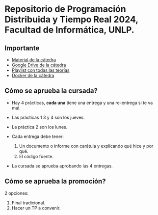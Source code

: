# Repositorio de Programación Distribuida y Tiempo Real 2024, Facultad de Informática, UNLP.

## Importante

-   [Material de la cátedra](https://ideas.info.unlp.edu.ar/2024-pdytr-1/Start/Welcome/View/Show/EnterCourse/51bd12be-2da0-11ef-b6e3-3292d73aa1e7)
-   [Google Drive de la cátedra](https://drive.google.com/drive/folders/13A_bJ7KJGUmDgGuQ5Lm7mHBpqI6YuugR?usp=sharing)
-   [Playlist con todas las teorías](https://www.youtube.com/playlist?list=PLDJU8kNAPOn8GJvFmLAcB7rPp2kkv5XE1)
-   [Docker de la cátedra](https://hub.docker.com/r/gmaron/pdytr)

## Cómo se aprueba la cursada?

-   Hay 4 prácticas, **cada una** tiene una entrega y una re-entrega si te va mal.
-   Las prácticas 1 3 y 4 son los jueves.
-   La práctica 2 son los lunes.
-   Cada entrega debe tener:

    1. Un documento o informe con carátula y explicando qué hice y por qué.
    2. El código fuente.

-   La cursada se aprueba aprobando las 4 entregas.

## Cómo se aprueba la promoción?

2 opciones:

1. Final tradicional.
2. Hacer un TP a convenir.
